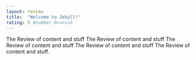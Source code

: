 ```yaml
---
layout: review
title:  "Welcome to Jekyll!"
rating: 5 #number 0<=n<=5
---
```

The Review of content and stuff The Review of content and stuff The Review of content and stuff The Review of content and stuff The Review of content and stuff.